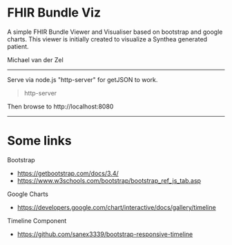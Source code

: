 
# FHIR Bundle Viz

A simple FHIR Bundle Viewer and Visualiser based on bootstrap and google charts.
This viewer is initially created to visualize a Synthea generated patient.

Michael van der Zel

---------
Serve via node.js "http-server" for getJSON to work.
> http-server

Then browse to http://localhost:8080

----------
# Some links

Bootstrap
* https://getbootstrap.com/docs/3.4/
* https://www.w3schools.com/bootstrap/bootstrap_ref_js_tab.asp

Google Charts
* https://developers.google.com/chart/interactive/docs/gallery/timeline

Timeline Component
* https://github.com/sanex3339/bootstrap-responsive-timeline
